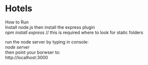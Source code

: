 # Hotels

How to Run<br />
Install node.js then install the express plugin<br />
<em>npm install express</em> // this is required where to look for static folders

run the node server by typing in console: <br />
<em>node server</em><br />
then point your borwser to:<br />
http://localhost:3000<br />
